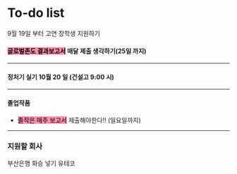 # To-do list

9월 19일 부터
고연 장학생 지원하기


#### <mark style="background: #FF5582A6;">글로벌존도 결과보고서</mark> 매달 제출 생각하기(25일 까지)


----

#### 정처기 실기 10월 20 일 (건설고 9:00 시)


----

#### 졸업작품

- <mark style="background: #FF5582A6;">졸작은 매주 보고서</mark> 제출해야한다!! (일요일까지)

----

### 지원할 회사

부산은행
화승 넣기
유테코

